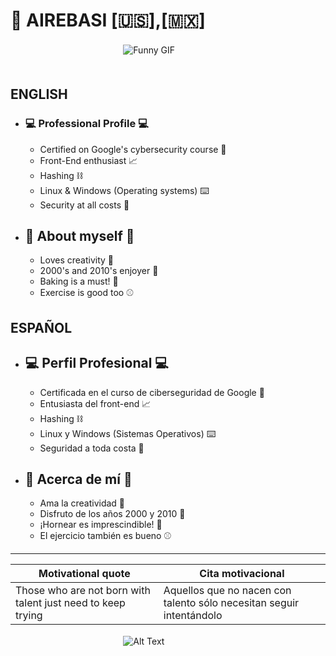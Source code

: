 # 💮 AIREBASI [🇺🇸],[🇲🇽] 
ㅤㅤㅤㅤㅤㅤㅤㅤㅤㅤㅤㅤㅤㅤ![Funny GIF](https://media3.giphy.com/media/v1.Y2lkPTc5MGI3NjExbGpodTZ2ejJtZGM3Mmd5ZThxcnFjZHJ4OHd1bGk0czhiMW9iYnkxZCZlcD12MV9pbnRlcm5hbF9naWZfYnlfaWQmY3Q9Zw/sasKq7JrHonZuOb8E2/giphy.webp) ㅤㅤㅤㅤㅤㅤㅤㅤㅤㅤㅤㅤㅤㅤㅤㅤㅤㅤㅤㅤㅤㅤㅤㅤㅤㅤㅤㅤ
## ENGLISH
* ### 💻 Professional Profile 💻
  *   Certified on Google's cybersecurity course 🥇
  *   Front-End enthusiast 📈
  *   Hashing ⛓️
  *   Linux & Windows (Operating systems) ⌨️
  *   Security at all costs 🔐
* ## 🎀 About myself 🎀
  * Loves creativity 🌈
  * 2000's and 2010's enjoyer 🍥
  * Baking is a must! 🍰
  * Exercise is good too ⚾

## ESPAÑOL
* ## 💻 Perfil Profesional 💻
  * Certificada en el curso de ciberseguridad de Google 🥇
  * Entusiasta del front-end 📈
  * Hashing ⛓️
  * Linux y Windows (Sistemas Operativos) ⌨️
  * Seguridad a toda costa 🔐
* ## 🎀 Acerca de mí 🎀
  * Ama la creatividad 🌈
  * Disfruto de los años 2000 y 2010 🍥
  * ¡Hornear es imprescindible! 🍰
  * El ejercicio también es bueno ⚾
 
-------------------------------------------------------------------------------------
| Motivational quote                                        | Cita motivacional                                         |
|---------------------------------------------------------|---------------------------------------------------------|
| Those who are not born with talent just need to keep trying | Aquellos que no nacen con talento sólo necesitan seguir intentándolo |


ㅤㅤㅤㅤㅤㅤㅤㅤㅤㅤㅤㅤㅤㅤ![ Alt Text](https://img.wattpad.com/6b37ba6d18dfc55adeeabaa1df2310bdae543ba2/68747470733a2f2f73332e616d617a6f6e6177732e636f6d2f776174747061642d6d656469612d736572766963652f53746f7279496d6167652f54674c6262444b37482d79364d413d3d2d3435373338393333312e313632393665353235393130376464343933353137313432343132332e676966)
